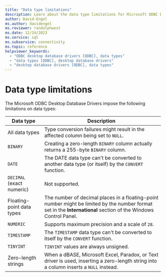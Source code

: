 ```yaml
---
title: "Data type limitations"
description: Learn about the data type limitations for Microsoft ODBC Desktop Database Drivers.
author: David-Engel
ms.author: davidengel
ms.reviewer: randolphwest
ms.date: 12/14/2023
ms.service: sql
ms.subservice: connectivity
ms.topic: reference
helpviewer_keywords:
  - "ODBC desktop database drivers [ODBC], data types"
  - "data types [ODBC], desktop database drivers"
  - "desktop database drivers [ODBC], data types"
---
```

# Data type limitations

The Microsoft ODBC Desktop Database Drivers impose the following limitations on data types:

| Data type | Description |
| --- | --- |
| All data types | Type conversion failures might result in the affected column being set to `NULL`. |
| `BINARY` | Creating a zero-length `BINARY` column actually returns a 255-byte `BINARY` column. |
| `DATE` | The DATE data type can't be converted to another data type (or itself) by the `CONVERT` function. |
| `DECIMAL` (exact numeric) | Not supported. |
| Floating-point data types | The number of decimal places in a floating-point number might be limited by the number format set in the **International** section of the Windows Control Panel. |
| `NUMERIC` | Supports maximum precision and a scale of `28`. |
| `TIMESTAMP` | The `TIMESTAMP` data type can't be converted to itself by the `CONVERT` function. |
| `TINYINT` | `TINYINT` values are always unsigned. |
| Zero-length strings | When a dBASE, Microsoft Excel, Paradox, or Text driver is used, inserting a zero-length string into a column inserts a `NULL` instead. |
